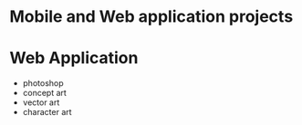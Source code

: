 # Mobile and Web application projects
# Web Application
* photoshop
* concept art
* vector art
* character art
